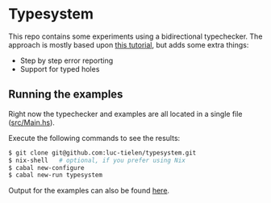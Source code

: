 
# Typesystem

This repo contains some experiments using a bidirectional typechecker.
The approach is mostly based upon [this tutorial](http://www.davidchristiansen.dk/tutorials/bidirectional.pdf),
but adds some extra things:

- Step by step error reporting
- Support for typed holes


## Running the examples

Right now the typechecker and examples are all located in a single file
([src/Main.hs](https://github.com/luc-tielen/typesystem/blob/master/src/Main.hs)).

Execute the following commands to see the results:

```bash
$ git clone git@github.com:luc-tielen/typesystem.git
$ nix-shell   # optional, if you prefer using Nix
$ cabal new-configure
$ cabal new-run typesystem
```

Output for the examples can also be found [here](https://github.com/luc-tielen/typesystem/blob/master/output.txt).
